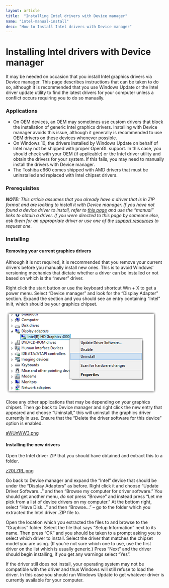 ```yaml
---
layout: article
title:  "Installing Intel drivers with Device manager"
name: "intel-manual-install"
desc: "How to Install Intel drivers with Device manager"
---
```


# Installing Intel drivers with Device manager
It may be needed on occasion that you install Intel graphics drivers via Device manager. This page describes instructions that can be taken to do so, although it is recommended that you use Windows Update or the Intel driver update utility to find the latest drivers for your computer unless a conflict occurs requiring you to do so manually.

### Applications
* On OEM devices, an OEM may sometimes use custom drivers that block the installation of generic Intel graphics drivers. Installing with Device manager avoids this issue, although it generally is recommended to use OEM drivers on these devices whenever possible.
* On Windows 10, the drivers installed by Windows Update on behalf of Intel may not be shipped with proper OpenGL support. In this case, you should check with your OEM (if applicable) or the Intel driver utility and obtain the drivers for your system. If this fails, you may need to manually install the drivers with Device manager.
* The Toshiba c660 comes shipped with AMD drivers that must be uninstalled and replaced with Intel chipset drivers.

### Prerequisites
***NOTE:*** *This article assumes that you already have a driver that is in ZIP format and are looking to install it with Device manager. If you have not found a device driver to install, refer to [this page]( _help/pixel-format-not-accelerated) and use the “manual” links to obtain a driver. If you were directed to this page by someone else, ask them for an appropriate driver or use one of the [support resources](_help/technical-support-resources) to request one.*

### Installing

#### Removing your current graphics drivers
Although it is not required, it is recommended that you remove your current drivers before you manually install new ones. This is to avoid Windows’ versioning mechanics that dictate whether a driver can be installed or not based on which is the “newer” driver.

Right click the start button or use the keyboard shortcut Win + X to get a power menu. Select “Device manager” and look for the “Display Adapter” section. Expand the section and you should see an entry containing “Intel” in it, which should be your graphics chipset.

![m1RaCWM.png](static/images/help/guides/drivers/intel-manual-install/m1RaCWM.png)

Close any other applications that may be depending on your graphics chipset. Then go back to Device manager and right click the new entry that appeared and choose “Uninstall,” this will uninstall the graphics driver currently in use. Ensure that the “Delete the driver software for this device” option is enabled.

[aWUnWW3.png](static/images/help/guides/drivers/amd-manual-install/aWUnWW3.png)

#### Installing the new drivers
Open the Intel driver ZIP that you should have obtained and extract this to a folder.

[z20LZRL.png](static/images/help/guides/drivers/intel-manual-install/z20LZRL.png)

Go back to Device manager and expand the “Intel” device that should be under the “Display Adapters” as before. Right click it and choose “Update Driver Software…” and then “Browse my computer for driver software.” You should get another menu, *do not* press “Browse” and instead press “Let me pick from a list of device drivers on my computer.” At the bottom right, select “Have Disk…” and then “Browse…” – go to the folder which you extracted the Intel driver .ZIP file to.

Open the location which you extracted the files to and browse to the “Graphics” folder. Select the file that says “Setup Information” next to its name. Then press “OK” and you should be taken to a prompt asking you to select which driver to install. Select the driver that matches the chipset model you are using. (If you’re not sure which one to use, use the first driver on the list which is usually generic.) Press “Next” and the driver should begin installing, if you get any warnings select “Yes”.

If the driver still does not install, your operating system may not be compatible with the driver and thus Windows will still refuse to load the driver. In this case you should run Windows Update to get whatever driver is currently available for your computer.